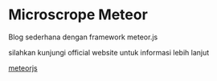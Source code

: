 Microscrope Meteor
==================

Blog sederhana dengan framework meteor.js

silahkan kunjungi official website untuk informasi lebih lanjut

[meteorjs](http://www.meteor.com)